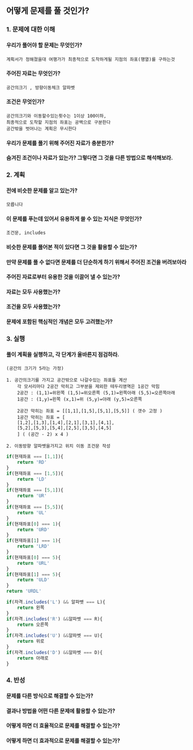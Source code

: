 ## 어떻게 문제를 풀 것인가?
### 1. 문제에 대한 이해
#### 우리가 풀어야 할 문제는 무엇인가?
    계획서가 정해졌을대 여행가가 최종적으로 도착하게될 지점의 좌표(행열)를 구하는것
#### 주어진 자료는 무엇인가?
    공간의크기 , 방향이동체크 알파벳
#### 조건은 무엇인가?
    공간의크기와 이동할수있는횟수는 1이상 100이하,
    최종적으로 도착할 지점의 좌표는 공백으로 구분한다
    공간밖을 벗어나는 계획은 무시한다
#### 우리가 문제를 풀기 위해 주어진 자료가 충분한가?
#### 숨겨진 조건이나 자료가 있는가? 그렇다면 그 것을 다른 방법으로 해석해보라.
### 2. 계획
#### 전에 비슷한 문제를 알고 있는가?
    모릅니다
#### 이 문제를 푸는데 있어서 유용하게 쓸 수 있는 지식은 무엇인가? 
    조건문, includes
#### 비슷한 문제를 풀어본 적이 있다면 그 것을 활용할 수 있는가?
#### 만약 문제를 풀 수 없다면 문제를 더 단순하게 하기 위해서 주어진 조건을 버려보아라
#### 주어진 자료로부터 유용한 것을 이끌어 낼 수 있는가?
#### 자료는 모두 사용했는가?
#### 조건을 모두 사용했는가?
#### 문제에 포함된 핵심적인 개념은 모두 고려했는가?
### 3. 실행
#### 풀이 계획을 실행하고, 각 단계가 올바른지 점검하라.
    (공간의 크기가 5라는 가정)
    
    1. 공간의크기를 가지고 공간밖으로 나갈수있는 좌표들 계산
        각 모서리마다 2공간 막히고 그부분을 제외한 테두리영역은 1공간 막힘
        2공간 : (1,1)=위왼쪽 (1,5)=위오른쪽 (5,1)=왼쪽아래 (5,5)=오른쪽아래 
        1공간 : (1,y)=왼쪽 (x,1)=위 (5,y)=아래 (y,5)=오른쪽  

        2공간 막히는 좌표 = [[1,1],[1,5],[5,1],[5,5]] ( 갯수 고정 )
        1공간 막히는 좌표 = [
        [1,2],[1,3],[1,4],[2,1],[3,1],[4,1],
        [5,2],[5,3],[5,4],[2,5],[3,5],[4,5] 
        ] ( (공간 - 2) x 4 )

    2. 이동방향 알파벳을가지고 위치 이동 조건문 작성
```javascript
if(현재좌표 === [1,1]){
    return 'RD'
}
if(현재좌표 === [1,5]){
    return 'LD'
}
if(현재좌표 === [5,1]){
    return 'UR'
}
if(현재좌표 === [5,5]){
    return 'UL'
}
if(현재좌표[0] === 1){
    return 'URD'
}
if(현재좌표[1] === 1){
    return 'LRD'
}
if(현재좌표[0] === 5){
    return 'URL'
}
if(현재좌표[1] === 5){
    return 'ULD'
}
return 'URDL'

if(자격.includes('L') && 알파벳 === L){
    return 왼쪽
} 
if(자격.includes('R') &&알파벳 === R){
    return 오른쪽
}
if(자격.includes('U') &&알파벳 === U){
    return 위로
}
if(자격.includes('D') &&알파벳 === D){
    return 아래로
}
```
### 4. 반성
#### 문제를 다른 방식으로 해결할 수 있는가?
#### 결과나 방법을 어떤 다른 문제에 활용할 수 있는가?
#### 어떻게 하면 더 효율적으로 문제를 해결할 수 있는가?
#### 어떻게 하면 더 효과적으로 문제를 해결할 수 있는가?
